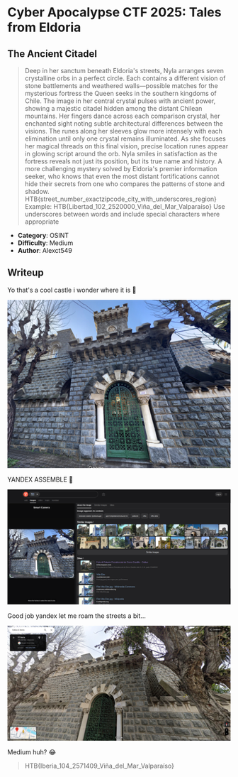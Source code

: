 # Cyber Apocalypse CTF 2025: Tales from Eldoria

## The Ancient Citadel
> Deep in her sanctum beneath Eldoria's streets, Nyla arranges seven crystalline orbs in a perfect circle. Each contains a different vision of stone battlements and weathered walls—possible matches for the mysterious fortress the Queen seeks in the southern kingdoms of Chile. The image in her central crystal pulses with ancient power, showing a majestic citadel hidden among the distant Chilean mountains. Her fingers dance across each comparison crystal, her enchanted sight noting subtle architectural differences between the visions. The runes along her sleeves glow more intensely with each elimination until only one crystal remains illuminated. As she focuses her magical threads on this final vision, precise location runes appear in glowing script around the orb. Nyla smiles in satisfaction as the fortress reveals not just its position, but its true name and history. A more challenging mystery solved by Eldoria's premier information seeker, who knows that even the most distant fortifications cannot hide their secrets from one who compares the patterns of stone and shadow.
HTB{street_number_exactzipcode_city_with_underscores_region}
Example: HTB{Libertad_102_2520000_Viña_del_Mar_Valparaíso} Use underscores between words and include special characters where appropriate


- **Category**: OSINT 
- **Difficulty**: Medium
- **Author**: Alexct549

## Writeup

Yo that's a cool castle i wonder where it is 🤔

![image1](files/ancientcitadel.png)

YANDEX ASSEMBLE 🤖

![image2](files/image.png)

Good job yandex let me roam the streets a bit...

![image2](files/image2.png)

Medium huh? 😂

> HTB{Iberia_104_2571409_Viña_del_Mar_Valparaíso}
